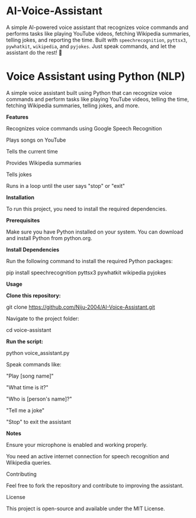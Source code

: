 # AI-Voice-Assistant
  A simple AI-powered voice assistant that recognizes voice commands and performs tasks like playing YouTube videos, fetching Wikipedia summaries, telling jokes, and reporting the time. Built with `speechrecognition`, `pyttsx3`, `pywhatkit`, `wikipedia`, and `pyjokes`. Just speak commands, and let the assistant do the rest! 🚀

# Voice Assistant using Python (NLP)

A simple voice assistant built using Python that can recognize voice commands and perform tasks like playing YouTube videos, telling the time, fetching Wikipedia summaries, telling jokes, and more.

**Features**

Recognizes voice commands using Google Speech Recognition

Plays songs on YouTube

Tells the current time

Provides Wikipedia summaries

Tells jokes

Runs in a loop until the user says "stop" or "exit"

**Installation**

To run this project, you need to install the required dependencies.

**Prerequisites**

Make sure you have Python installed on your system. You can download and install Python from python.org.

**Install Dependencies**

Run the following command to install the required Python packages:

pip install speechrecognition pyttsx3 pywhatkit wikipedia pyjokes

**Usage**

**Clone this repository:**

git clone https://github.com/Niju-2004/AI-Voice-Assistant.git

Navigate to the project folder:

cd voice-assistant

**Run the script:**

python voice_assistant.py

Speak commands like:

"Play [song name]"

"What time is it?"

"Who is [person's name]?"

"Tell me a joke"

"Stop" to exit the assistant

**Notes**

Ensure your microphone is enabled and working properly.

You need an active internet connection for speech recognition and Wikipedia queries.

Contributing

Feel free to fork the repository and contribute to improving the assistant.

License

This project is open-source and available under the MIT License.
